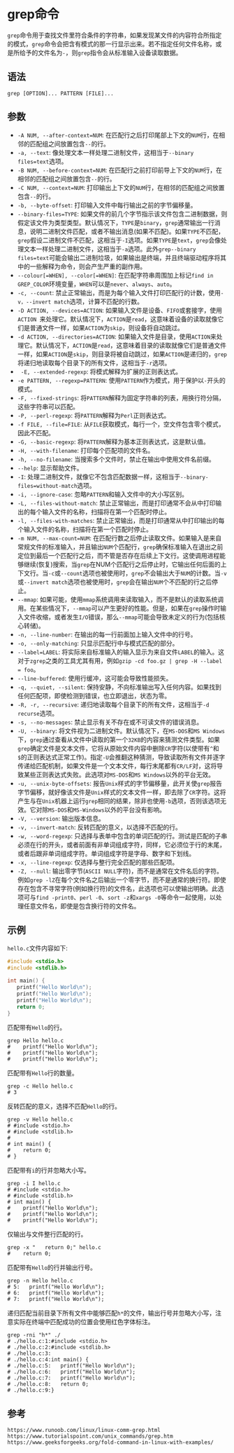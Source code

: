 # grep命令
 `grep`命令用于查找文件里符合条件的字符串，如果发现某文件的内容符合所指定的模式，`grep`命令会把含有模式的那一行显示出来。若不指定任何文件名称，或是所给予的文件名为`-`，则`grep`指令会从标准输入设备读取数据。

## 语法

```shell
grep [OPTION]... PATTERN [FILE]...
```

## 参数
* `-A NUM, --after-context=NUM`: 在匹配行之后打印尾部上下文的`NUM`行，在相邻的匹配组之间放置包含`--`的行。
* `-a, --text`: 像处理文本一样处理二进制文件，这相当于`--binary files=text`选项。
* `-B NUM, --before-context=NUM`: 在匹配行之前打印前导上下文的`NUM`行，在相邻的匹配组之间放置包含`--`的行。
* `-C NUM, --context=NUM`: 打印输出上下文的`NUM`行，在相邻的匹配组之间放置包含`--`的行。
* `-b, --byte-offset`: 打印输入文件中每行输出之前的字节偏移量。
* `--binary-files=TYPE`: 如果文件的前几个字节指示该文件包含二进制数据，则假定该文件为类型类型。默认情况下，`TYPE`是`binary`，`grep`通常输出一行消息，说明二进制文件匹配，或者不输出消息(如果不匹配)。如果`TYPE`不匹配，`grep`假设二进制文件不匹配，这相当于`-I`选项。如果`TYPE`是`text`，`grep`会像处理文本一样处理二进制文件，这相当于`-a`选项。此外`grep--binary files=text`可能会输出二进制垃圾，如果输出是终端，并且终端驱动程序将其中的一些解释为命令，则会产生严重的副作用。
* `--colour[=WHEN], --color[=WHEN]`: 在匹配字符串周围加上标记`find in GREP_COLOR`环境变量，`WHEN`可以是`never`、`always`、`auto`。
* `-c, --count`: 禁止正常输出，而是为每个输入文件打印匹配行的计数，使用`-v，--invert match`选项，计算不匹配的行数。
* `-D ACTION, --devices=ACTION`: 如果输入文件是设备、`FIFO`或套接字，使用`ACTION `来处理它。默认情况下，`ACTION`是`read`，这意味着设备的读取就像它们是普通文件一样，如果`ACTION`为`skip`，则设备将自动跳过。
* `-d ACTION, --directories=ACTION`: 如果输入文件是目录，使用`ACTION`来处理它。默认情况下，`ACTION`是`read`，这意味着目录的读取就像它们是普通文件一样，如果`ACTION`是`skip`，则目录将被自动跳过，如果`ACTION`是递归的，`grep`将递归地读取每个目录下的所有文件，这相当于`-r`选项。
* ` -E, --extended-regexp`: 将模式解释为扩展的正则表达式。
* `-e PATTERN, --regexp=PATTERN`: 使用`PATTERN`作为模式，用于保护以`-`开头的模式。
* `-F, --fixed-strings`: 将`PATTERN`解释为固定字符串的列表，用换行符分隔，这些字符串可以匹配。
* `-P, --perl-regexp`: 将`PATTERN`解释为`Perl`正则表达式。
* `-f FILE, --file=FILE`: 从`FILE`获取模式，每行一个，空文件包含零个模式，因此不匹配。
* `-G, --basic-regexp`: 将`PATTERN`解释为基本正则表达式，这是默认值。
* `-H, --with-filename`: 打印每个匹配项的文件名。
* `-h, --no-filename`: 当搜索多个文件时，禁止在输出中使用文件名前缀。
* `--help`: 显示帮助文件。
* `-I`: 处理二进制文件，就像它不包含匹配数据一样，这相当于`--binary-files=without-match`选项。
* `-i, --ignore-case`: 忽略`PATTERN`和输入文件中的大小写区别。
* `-L, --files-without-match`: 禁止正常输出，而是打印通常不会从中打印输出的每个输入文件的名称，扫描将在第一个匹配时停止。
* `-l, --files-with-matches`: 禁止正常输出，而是打印通常从中打印输出的每个输入文件的名称，扫描将在第一个匹配时停止。
* `-m NUM, --max-count=NUM`: 在匹配行数之后停止读取文件。如果输入是来自常规文件的标准输入，并且输出`NUM`个匹配行，`grep`确保标准输入在退出之前定位到最后一个匹配行之后，而不管是否存在后续上下文行。这使调用进程能够继续(恢复)搜索，当`grep`在NUM个匹配行之后停止时，它输出任何后面的上下文行。当`-c`或`--count`选项也被使用时，`grep`不会输出大于`NUM`的计数。当`-v`或`--invert match`选项也被使用时，`grep`会在输出`NUM`个不匹配的行之后停止。
* `--mmap`: 如果可能，使用`mmap`系统调用来读取输入，而不是默认的读取系统调用。在某些情况下，`--mmap`可以产生更好的性能。但是，如果在`grep`操作时输入文件收缩，或者发生`I/O`错误，那么`--mmap`可能会导致未定义的行为(包括核心转储)。
* `-n, --line-number`: 在输出的每一行前面加上输入文件中的行号。
* `-o, --only-matching`: 只显示匹配行中与模式匹配的部分。
* `--label=LABEL`: 将实际来自标准输入的输入显示为来自文件`LABEL`的输入。这对于`zgrep`之类的工具尤其有用，例如`gzip -cd foo.gz | grep -H --label = foo`。
* `--line-buffered`: 使用行缓冲，这可能会导致性能损失。
* `-q, --quiet, --silent`: 保持安静，不向标准输出写入任何内容。如果找到任何匹配项，即使检测到错误，也立即退出，状态为零。
* `-R, -r, --recursive`: 递归地读取每个目录下的所有文件，这相当于`-d recurse`选项。
* `-s, --no-messages`: 禁止显示有关不存在或不可读文件的错误消息。
* `-U, --binary`: 将文件视为二进制文件。默认情况下，在`MS-DOS`和`MS Windows`下，`grep`通过查看从文件中读取的第一个`32KB`的内容来猜测文件类型。如果`grep`确定文件是文本文件，它将从原始文件内容中删除`CR`字符(以使带有`^`和`$`的正则表达式正常工作)。指定`-U`会推翻这种猜测，导致读取所有文件并逐字传递给匹配机制，如果文件是一个文本文件，每行末尾都有`CR/LF`对，这将导致某些正则表达式失败。此选项对`MS-DOS`和`MS Windows`以外的平台无效。
* `-u, --unix-byte-offsets`: 报告`Unix`样式的字节偏移量，此开关使`grep`报告字节偏移，就好像该文件是`Unix`样式的文本文件一样，即去除了`CR`字符。这将产生与在`Unix`机器上运行`grep`相同的结果，除非也使用`-b`选项，否则该选项无效。它对除`MS-DOS`和`MS-Windows`以外的平台没有影响。
* `-V, --version`: 输出版本信息。
* `-v, --invert-match`: 反转匹配的意义，以选择不匹配的行。
* `-w, --word-regexp`: 只选择与表单中包含的单词匹配的行。测试是匹配的子串必须在行的开头，或者前面有非单词组成字符，同样，它必须位于行的末尾，或者后跟非单词组成字符。单词组成字符是字母、数字和下划线。
* `-x, --line-regexp`: 仅选择与整行完全匹配的那些匹配项。
* `-Z, --null`: 输出零字节(`ASCII NULL`字符)，而不是通常在文件名后的字符。例如`grep -lZ`在每个文件名之后输出一个零字节，而不是通常的换行符。即使存在包含不寻常字符(例如换行符)的文件名，此选项也可以使输出明确。此选项可与`find -print0`、`perl -0`、`sort -z`和`xargs -0`等命令一起使用，以处理任意文件名，即使是包含换行符的文件名。


## 示例
`hello.c`文件内容如下:

```c
#include <stdio.h>
#include <stdlib.h>

int main() {
   printf("Hello World\n");
   printf("Hello World\n");
   printf("Hello World\n");
   return 0;
}
```

匹配带有`Hello`的行。

```shell
grep Hello hello.c
#    printf("Hello World\n");
#    printf("Hello World\n");
#    printf("Hello World\n");
```

匹配带有`Hello`行的数量。

```shell
grep -c Hello hello.c
# 3
```

反转匹配的意义，选择不匹配`Hello`的行。

```shell
grep -v Hello hello.c
# #include <stdio.h>
# #include <stdlib.h>
#
# int main() {
#    return 0;
# }
```

匹配带有`i`的行并忽略大小写。

```shell
grep -i I hello.c
# #include <stdio.h>
# #include <stdlib.h>
# int main() {
#    printf("Hello World\n");
#    printf("Hello World\n");
#    printf("Hello World\n");
```

仅输出与文件整行匹配的行。

```shell
grep -x "   return 0;" hello.c
#    return 0;
```

匹配带有`Hello`的行并输出行号。

```shell
grep -n Hello hello.c
# 5:   printf("Hello World\n");
# 6:   printf("Hello World\n");
# 7:   printf("Hello World\n");
```

递归匹配当前目录下所有文件中能够匹配`h*`的文件，输出行号并忽略大小写，注意实际在终端中匹配成功的位置会使用红色字体标注。

```shell
grep -rni "h*" ./
# ./hello.c:1:#include <stdio.h>
# ./hello.c:2:#include <stdlib.h>
# ./hello.c:3:
# ./hello.c:4:int main() {
# ./hello.c:5:   printf("Hello World\n");
# ./hello.c:6:   printf("Hello World\n");
# ./hello.c:7:   printf("Hello World\n");
# ./hello.c:8:   return 0;
# ./hello.c:9:}
```




## 参考

```
https://www.runoob.com/linux/linux-comm-grep.html
https://www.tutorialspoint.com/unix_commands/grep.htm
https://www.geeksforgeeks.org/fold-command-in-linux-with-examples/
```


